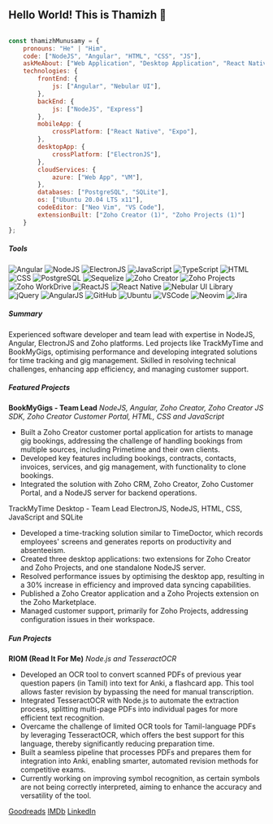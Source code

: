 ## Hello World! This is Thamizh 👋


```javascript

const thamizhMunusamy = {
    pronouns: "He" | "Him",
    code: ["NodeJS", "Angular", "HTML", "CSS", "JS"],
    askMeAbout: ["Web Application", "Desktop Application", "React Native Expo"],
    technologies: {
        frontEnd: {
            js: ["Angular", "Nebular UI"],
        },
        backEnd: {
            js: ["NodeJS", "Express"]
        },
        mobileApp: {
            crossPlatform: ["React Native", "Expo"],
        },
        desktopApp: {
            crossPlatform: ["ElectronJS"],
        },
        cloudServices: {
            azure: ["Web App", "VM"],
        },
        databases: ["PostgreSQL", "SQLite"],
        os: ["Ubuntu 20.04 LTS x11"],
        codeEditor: ["Neo Vim", "VS Code"],
        extensionBuilt: ["Zoho Creator (1)", "Zoho Projects (1)"]
    } 
};
```
##### Tools
![Angular](https://img.shields.io/badge/Angular-DD0031?style=flat-square&logo=angular&logoColor=white) ![NodeJS](https://img.shields.io/badge/Node.js-8CC84B?style=flat-square&logo=node.js&logoColor=white) ![ElectronJS](https://img.shields.io/badge/Electron-47848F?style=flat-square&logo=electron&logoColor=white) ![JavaScript](https://img.shields.io/badge/JavaScript-F7DF1E?style=flat-square&logo=javascript&logoColor=black) ![TypeScript](https://img.shields.io/badge/TypeScript-007ACC?style=flat-square&logo=typescript&logoColor=white) ![HTML](https://img.shields.io/badge/HTML-E34F26?style=flat-square&logo=html5&logoColor=white) ![CSS](https://img.shields.io/badge/CSS-1572B6?style=flat-square&logo=css3&logoColor=white) ![PostgreSQL](https://img.shields.io/badge/PostgreSQL-4169E1?style=flat-square&logo=postgresql&logoColor=white) ![Sequelize](https://img.shields.io/badge/Sequelize-52B0E7?style=flat-square&logo=mysql&logoColor=white) ![Zoho Creator](https://img.shields.io/badge/Zoho_Creator-0072C6?style=flat-square&logo=zoho&logoColor=white) ![Zoho Projects](https://img.shields.io/badge/Zoho_Projects-0072C6?style=flat-square&logo=zoho&logoColor=white) ![Zoho WorkDrive](https://img.shields.io/badge/Zoho_WorkDrive-0072C6?style=flat-square&logo=zoho&logoColor=white) ![ReactJS](https://img.shields.io/badge/React-61DAFB?style=flat-square&logo=react&logoColor=black) ![React Native](https://img.shields.io/badge/React_Native-61DAFB?style=flat-square&logo=react-native&logoColor=black) ![Nebular UI Library](https://img.shields.io/badge/Nebular_UI-00A3E0?style=flat-square) ![jQuery](https://img.shields.io/badge/jQuery-0769AD?style=flat-square&logo=jQuery&logoColor=white) ![AngularJS](https://img.shields.io/badge/AngularJS-E23237?style=flat-square&logo=angularjs&logoColor=white) ![GitHub](https://img.shields.io/badge/GitHub-181717?style=flat-square&logo=github&logoColor=white) ![Ubuntu](https://img.shields.io/badge/Ubuntu-E95420?style=flat-square&logo=ubuntu&logoColor=white) ![VSCode](https://img.shields.io/badge/Visual_Studio_Code-007ACC?style=flat-square&logo=vscode&logoColor=white) ![Neovim](https://img.shields.io/badge/Neovim-57A143?style=flat-square&logo=nvim&logoColor=white) ![Jira](https://img.shields.io/badge/Jira-0052CC?style=flat-square&logo=jira&logoColor=white) 
##### Summary
Experienced software developer and team lead with expertise in NodeJS, Angular, ElectronJS and Zoho platforms. Led projects like TrackMyTime and BookMyGigs, optimising performance and developing integrated solutions for time tracking and gig management. Skilled in resolving technical challenges, enhancing app efficiency, and managing customer support.
##### Featured Projects
**BookMyGigs - Team Lead**
*NodeJS, Angular, Zoho Creator, Zoho Creator JS SDK, Zoho Creator Customer Portal, HTML, CSS and JavaScript*
- Built a Zoho Creator customer portal application for artists to manage gig bookings, addressing the challenge of handling bookings from multiple sources, including Primetime and their own clients.
- Developed key features including bookings, contracts, contacts, invoices, services, and gig management, with functionality to clone bookings.
- Integrated the solution with Zoho CRM, Zoho Creator, Zoho Customer Portal, and a NodeJS server for backend operations.
 
TrackMyTime Desktop - Team Lead
ElectronJS, NodeJS, HTML, CSS, JavaScript and SQLite
- Developed a time-tracking solution similar to TimeDoctor, which records employees' screens and generates reports on productivity and absenteeism.
- Created three desktop applications: two extensions for Zoho Creator and Zoho Projects, and one standalone NodeJS server.
- Resolved performance issues by optimising the desktop app, resulting in a 30% increase in efficiency and improved data syncing capabilities.
- Published a Zoho Creator application and a Zoho Projects extension on the Zoho Marketplace.
- Managed customer support, primarily for Zoho Projects, addressing configuration issues in their workspace.
##### Fun Projects
**RIOM (Read It For Me)**
*Node.js and TesseractOCR*
- Developed an OCR tool to convert scanned PDFs of previous year question papers (in Tamil) into text for Anki, a flashcard app. This tool allows faster revision by bypassing the need for manual transcription.
- Integrated TesseractOCR with Node.js to automate the extraction process, splitting multi-page PDFs into individual pages for more efficient text recognition.
- Overcame the challenge of limited OCR tools for Tamil-language PDFs by leveraging TesseractOCR, which offers the best support for this language, thereby significantly reducing preparation time.
- Built a seamless pipeline that processes PDFs and prepares them for integration into Anki, enabling smarter, automated revision methods for competitive exams.
- Currently working on improving symbol recognition, as certain symbols are not being correctly interpreted, aiming to enhance the accuracy and versatility of the tool.

[Goodreads](https://www.goodreads.com/user/show/181775885-thamizh)  [IMDb](https://www.imdb.com/user/ur187987901/watchlist/)  [LinkedIn](https://www.linkedin.com/in/thamizh-munusamy-80903a287/) 

<!--
inspiration:
https://github.com/Andrew6rant/Andrew6rant/blob/main/README.md
https://github.com/KenanGain/KenanGain

mardown badges: 
https://github.com/Ileriayo/markdown-badges?tab=readme-ov-file
-->
